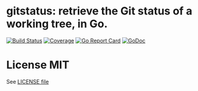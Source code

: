 # gitstatus: retrieve the Git status of a working tree, in Go.

[![Build Status](https://travis-ci.com/arl/evolve.svg?branch=master)](https://travis-ci.com/arl/gitstatus) [![Coverage](https://codecov.io/gh/arl/gitstatus/branch/master/graph/badge.svg)](https://codecov.io/gh/arl/gitstatus)
[![Go Report Card](https://goreportcard.com/badge/github.com/arl/gitstatus)](https://goreportcard.com/report/github.com/arl/gitstatus)
[![GoDoc](http://img.shields.io/badge/go-documentation-blue.svg?style=flat-square)](http://godoc.org/github.com/arl/gitstatus) 


# License MIT

See [LICENSE file](./LICENSE)
